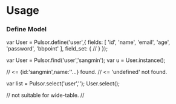 # Usage


### Define Model

var User = Pulsor.define('user',{
  fields: [
    'id',
    'name',
    'email',
    'age',
    'password',
    'bbpoint'
  ],
  field_set: {
    //
  }
});

var User = Pulsor.find('user','sangmin');
var u = User.instance();

//  <=  {id:'sangmin',name:''...}     found.
//  <=  'undefined'                   not found.

var list = Pulsor.select('user','');
User.select();

//  not suitable for wide-table.
//
